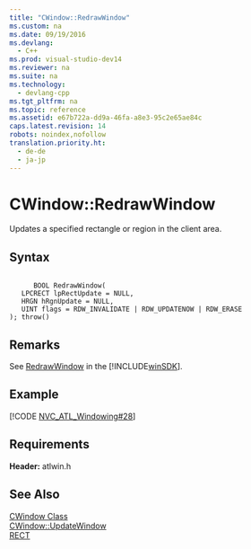 ```yaml
---
title: "CWindow::RedrawWindow"
ms.custom: na
ms.date: 09/19/2016
ms.devlang: 
  - C++
ms.prod: visual-studio-dev14
ms.reviewer: na
ms.suite: na
ms.technology: 
  - devlang-cpp
ms.tgt_pltfrm: na
ms.topic: reference
ms.assetid: e67b722a-dd9a-46fa-a8e3-95c2e65ae84c
caps.latest.revision: 14
robots: noindex,nofollow
translation.priority.ht: 
  - de-de
  - ja-jp
---
```

# CWindow::RedrawWindow
Updates a specified rectangle or region in the client area.  
  
## Syntax  
  
```  
  
      BOOL RedrawWindow(  
   LPCRECT lpRectUpdate = NULL,  
   HRGN hRgnUpdate = NULL,  
   UINT flags = RDW_INVALIDATE | RDW_UPDATENOW | RDW_ERASE   
); throw()   
```  
  
## Remarks  
 See [RedrawWindow](http://msdn.microsoft.com/library/windows/desktop/dd162911) in the [!INCLUDE[winSDK](../vs140/includes/winSDK_md.md)].  
  
## Example  
 [!CODE [NVC_ATL_Windowing#28](../CodeSnippet/VS_Snippets_Cpp/NVC_ATL_Windowing#28)]  
  
## Requirements  
 **Header:** atlwin.h  
  
## See Also  
 [CWindow Class](../vs140/CWindow-Class.md)   
 [CWindow::UpdateWindow](../vs140/CWindow--UpdateWindow.md)   
 [RECT](http://msdn.microsoft.com/library/windows/desktop/dd162897)